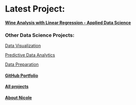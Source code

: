 # Latest Project:

#### [Wine Analysis with Linear Regression - Applied Data Science](https://ntiana55.github.io/Portfolio_NicoleAguilera/page3)

### Other Data Science Projects:

[Data Visualization](https://github.com/ntiana55/Portfolio_NicoleAguilera/tree/main/DataVisualization)

[Predictive Data Analytics](https://github.com/ntiana55/Portfolio_NicoleAguilera/tree/main/PredictiveAnalysis)

[Data Preparation](https://github.com/ntiana55/Portfolio_NicoleAguilera/tree/main/DataPrep)

#### [GitHub Portfolio](https://github.com/ntiana55/Portfolio_NicoleAguilera)

#### [All projects](https://ntiana55.github.io/Portfolio_NicoleAguilera/page2)

#### [About Nicole](https://ntiana55.github.io/Portfolio_NicoleAguilera/page1)
